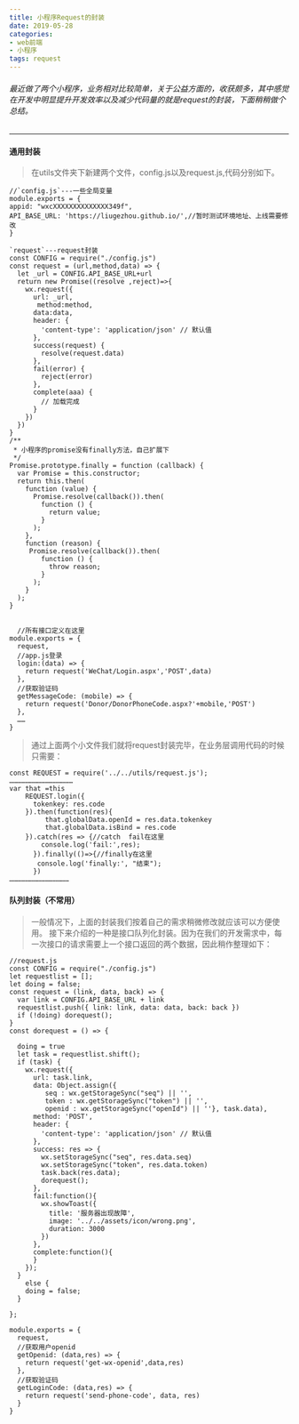 ```yaml
---
title: 小程序Request的封装
date: 2019-05-28
categories:
- web前端
- 小程序
tags: request
---
```

######  最近做了两个小程序，业务相对比较简单，关于公益方面的，收获颇多，其中感觉在开发中明显提升开发效率以及减少代码量的就是request的封装，下面稍稍做个总结。
---
####  通用封装
>在utils文件夹下新建两个文件，config.js以及request.js,代码分别如下。

    //`config.js`---一些全局变量
    module.exports = {
    appid: "wxcXXXXXXXXXXXXXX349f",
    API_BASE_URL: 'https://liugezhou.github.io/',//暂时测试环境地址、上线需要修改
    }

    `request`---request封装
    const CONFIG = require("./config.js")
    const request = (url,method,data) => {
      let _url = CONFIG.API_BASE_URL+url
      return new Promise((resolve ,reject)=>{
        wx.request({
          url: _url,
           method:method,
          data:data,
          header: {
            'content-type': 'application/json' // 默认值
          },
          success(request) {
            resolve(request.data)
          },
          fail(error) {
            reject(error)
          },
          complete(aaa) {
            // 加载完成
          }
        })
      })
    }
    /**
     * 小程序的promise没有finally方法，自己扩展下
     */
    Promise.prototype.finally = function (callback) {
      var Promise = this.constructor;
      return this.then(
        function (value) {
          Promise.resolve(callback()).then(
            function () {
              return value;
            }
          );
        },
        function (reason) {
         Promise.resolve(callback()).then(
            function () {
              throw reason;
            }
          );
        }
      );
    }


      //所有接口定义在这里
    module.exports = {
      request,
      //app.js登录
      login:(data) => {
        return request('WeChat/Login.aspx','POST',data)
      },
      //获取验证码
      getMessageCode: (mobile) => {
        return request('Donor/DonorPhoneCode.aspx?'+mobile,'POST')
      },
      ……
    }
>通过上面两个小文件我们就将request封装完毕，在业务层调用代码的时候只需要：

    const REQUEST = require('../../utils/request.js');
    …………………………………………
    var that =this
        REQUEST.login({
          tokenkey: res.code
        }).then(function(res){
             that.globalData.openId = res.data.tokenkey
             that.globalData.isBind = res.code
        }).catch(res => {//catch  fail在这里
            console.log('fail:',res); 
          }).finally(()=>{//finally在这里
           console.log('finally:', "结束"); 
          })
    ………………………………………
#### 队列封装（不常用）
>一般情况下，上面的封装我们按着自己的需求稍微修改就应该可以方便使用。
接下来介绍的一种是接口队列化封装。因为在我们的开发需求中，每一次接口的请求需要上一个接口返回的两个数据，因此稍作整理如下：

    //request.js
    const CONFIG = require("./config.js")
    let requestlist = [];
    let doing = false;
    const request = (link, data, back) => {
      var link = CONFIG.API_BASE_URL + link
      requestlist.push({ link: link, data: data, back: back })
      if (!doing) dorequest();
    }
    const dorequest = () => {

      doing = true
      let task = requestlist.shift();
      if (task) {
        wx.request({
          url: task.link,
          data: Object.assign({
             seq : wx.getStorageSync("seq") || '',
             token : wx.getStorageSync("token") || '',
             openid : wx.getStorageSync("openId") || ''}, task.data),
          method: 'POST',
          header: {
            'content-type': 'application/json' // 默认值
          },
          success: res => {
            wx.setStorageSync("seq", res.data.seq)
            wx.setStorageSync("token", res.data.token)
            task.back(res.data);
            dorequest();
          },
          fail:function(){
            wx.showToast({
              title: '服务器出现故障',
              image: '../../assets/icon/wrong.png',
              duration: 3000
            })
          },
          complete:function(){
          }
        });
      }
        else {
        doing = false;
      }
    
    };

    module.exports = {
      request,
      //获取用户openid
      getOpenid: (data,res) => {
        return request('get-wx-openid',data,res)
      },
      //获取验证码
      getLoginCode: (data,res) => {
        return request('send-phone-code', data, res)
      }
    }
